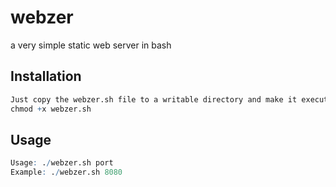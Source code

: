 # webzer
a very simple static web server in bash

## Installation

``` r
Just copy the webzer.sh file to a writable directory and make it executable:
chmod +x webzer.sh
```

## Usage

``` r
Usage: ./webzer.sh port
Example: ./webzer.sh 8080
```
